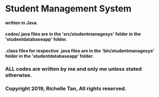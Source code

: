 # Student Management System
#### written in Java.
#### codes/.java files are in the 'src/studentmanagesys' folder in the 'studentdatabaseapp' folder.
#### .class files for respective .java files are in the 'bin/studentmanagesys' folder in the 'studentdatabaseapp' folder.

### ALL codes are written by me and only me unless stated otherwise.


### Copyright 2019, Richelle Tan, All rights reserved. 
